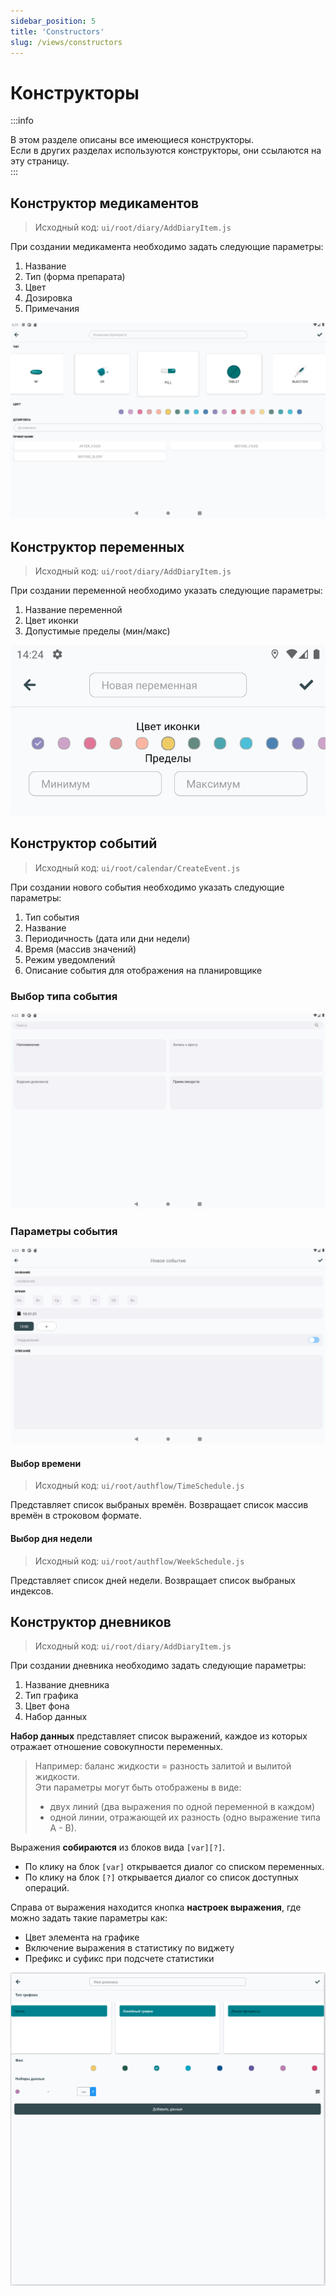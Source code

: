 ```yaml
---
sidebar_position: 5
title: 'Constructors'
slug: /views/constructors
---
```


# Конструкторы

:::info

В этом разделе описаны все имеющиеся конструкторы.  
Если в других разделах используются конструкторы, они ссылаются на эту страницу.  
:::


## Конструктор медикаментов

> Исходный код: `ui/root/diary/AddDiaryItem.js` 

При создании медикамента необходимо задать следующие параметры:
1. Название 
2. Тип (форма препарата)
3. Цвет 
4. Дозировка
5. Примечания
   

<div align="center"><img alt="imgscreen" src="../../../../static/img/presentation/constructors/med/med_constructor.png"/></div>



## Конструктор переменных

> Исходный код: `ui/root/diary/AddDiaryItem.js` 

При создании переменной необходимо указать следующие параметры:  
1. Название переменной
2. Цвет иконки
3. Допустимые пределы (мин/макс)  
   
<div align="center"><img alt="imgscreen" src="../../../../static/img/presentation/constructors/variable/variable_constructor.png"/></div>



## Конструктор событий

> Исходный код: `ui/root/calendar/CreateEvent.js`  

При создании нового события необходимо указать следующие параметры:
1. Тип события
2. Название
3. Периодичность (дата или дни недели)
4. Время (массив значений)
5. Режим уведомлений
6. Описание события для отображения на планировщике

### Выбор типа события

<div align="center"><img alt="imgscreen" src="../../../../static/img/presentation/constructors/calendar/calendar_contructor_mode.png"/></div>  


### Параметры события

<div align="center"><img alt="imgscreen" src="../../../../static/img/presentation/constructors/calendar/calendar_contructor.png"/></div>

#### Выбор времени

> Исходный код: `ui/root/authflow/TimeSchedule.js` 

Представляет список выбраных времён. Возвращает список массив времён в строковом формате.

#### Выбор дня недели

> Исходный код: `ui/root/authflow/WeekSchedule.js` 

Представляет список дней недели. Возвращает список выбраных индексов.

<script src="embed.js"></script>
<div className="expo" 
  data-snack-code="import%20React%2C%20%7BuseState%7D%20from%20%27react%27%3B%0Aimport%20%7BStyleSheet%2C%20Text%2C%20TouchableOpacity%2C%20View%7D%20from%20%27react-native%27%3B%0Aconst%20App%20%3D%20%28%7B%7D%29%20%3D%3E%20%7B%0A%20%20%0A%20%20const%20days%20%3D%20%5B%27%D0%92%D1%81%27%2C%20%27%D0%9F%D0%BD%27%2C%20%27%D0%92%D1%82%27%2C%20%27%D0%A1%D1%80%27%2C%20%27%D0%A7%D1%82%27%2C%20%27%D0%9F%D1%82%27%2C%20%27%D0%A1%D0%B1%27%2C%20%27%D0%92%D1%81%27%5D%3B%0A%20%20const%20%5Bvalue%2C%20setValue%5D%20%3D%20useState%28%5B%5D%29%3B%0A%20%20%0A%20%20const%20onValueChange%20%3D%20%28v%29%20%3D%3E%20%7B%0A%20%20%20%20setValue%28Object.assign%28%7B%7D%2C%20...v.map%28x%20%3D%3E%20%28%7B%5Bx%5D%3A%20true%7D%29%29%29%29%0A%20%20%7D%0A%20%20%0A%20%20return%20%28%0A%20%20%3C%3E%0A%20%20%20%20%3CView%20style%3D%7Bstyles.container%7D%3E%0A%20%20%20%20%20%20%7Bdays.map%28%28day%2C%20index%29%20%3D%3E%0A%20%20%20%20%20%20%20%20index%20%3D%3D%200%20%3F%20null%20%3A%20%28%0A%20%20%20%20%20%20%20%20%20%20%3CTouchableOpacity%0A%20%20%20%20%20%20%20%20%20%20%20%20onPress%3D%7B_%20%3D%3E%20%7B%0A%20%20%20%20%20%20%20%20%20%20%20%20%20%20value%5Bindex%20%25%207%5D%20%3D%20%21value%5Bindex%20%25%207%5D%3B%0A%20%20%20%20%20%20%20%20%20%20%20%20%20%20onValueChange%28%0A%20%20%20%20%20%20%20%20%20%20%20%20%20%20%20%20Object.keys%28value%29%0A%20%20%20%20%20%20%20%20%20%20%20%20%20%20%20%20%20%20.filter%28x%20%3D%3E%20value%5Bx%5D%29%0A%20%20%20%20%20%20%20%20%20%20%20%20%20%20%20%20%20%20.sort%28%29%2C%0A%20%20%20%20%20%20%20%20%20%20%20%20%20%20%29%3B%0A%20%20%20%20%20%20%20%20%20%20%20%20%7D%7D%0A%20%20%20%20%20%20%20%20%20%20%20%20style%3D%7B%5B%0A%20%20%20%20%20%20%20%20%20%20%20%20%20%20styles.day%2C%0A%20%20%20%20%20%20%20%20%20%20%20%20%20%20%7B%0A%20%20%20%20%20%20%20%20%20%20%20%20%20%20%20%20backgroundColor%3A%0A%20%20%20%20%20%20%20%20%20%20%20%20%20%20%20%20%20%20value%5Bindex%20%25%207%5D%20%3D%3D%20true%0A%20%20%20%20%20%20%20%20%20%20%20%20%20%20%20%20%20%20%20%20%3F%20%27blue%27%0A%20%20%20%20%20%20%20%20%20%20%20%20%20%20%20%20%20%20%20%20%3A%20%27whitesmoke%27%2C%0A%20%20%20%20%20%20%20%20%20%20%20%20%20%20%7D%2C%0A%20%20%20%20%20%20%20%20%20%20%20%20%5D%7D%3E%0A%20%20%20%20%20%20%20%20%20%20%20%20%3CText%0A%20%20%20%20%20%20%20%20%20%20%20%20%20%20style%3D%7B%7B%0A%20%20%20%20%20%20%20%20%20%20%20%20%20%20%20%20marginHorizontal%3A%2012%2C%0A%20%20%20%20%20%20%20%20%20%20%20%20%20%20%20%20marginVertical%3A%2010%2C%0A%20%20%20%20%20%20%20%20%20%20%20%20%20%20%20%20color%3A%0A%20%20%20%20%20%20%20%20%20%20%20%20%20%20%20%20%20%20value%5Bindex%20%25%207%5D%20%3D%3D%20true%20%3F%20%27white%27%20%3A%20%27gray%27%2C%0A%20%20%20%20%20%20%20%20%20%20%20%20%20%20%7D%7D%3E%0A%20%20%20%20%20%20%20%20%20%20%20%20%20%20%7Bday%7D%0A%20%20%20%20%20%20%20%20%20%20%20%20%3C%2FText%3E%0A%20%20%20%20%20%20%20%20%20%20%3C%2FTouchableOpacity%3E%0A%20%20%20%20%20%20%20%20%29%2C%0A%20%20%20%20%20%20%29%7D%0A%20%20%20%20%3C%2FView%3E%0A%20%20%20%20%3CText%3Einside%20state%3A%20%7BJSON.stringify%28value%2C%20null%2C%202%29%7D%3C%2FText%3E%0A%20%20%20%20%3CText%3Eoutside%20state%3A%20%5B%7BObject.keys%28value%29.filter%28x%20%3D%3E%20x%29.join%28%27%2C%20%27%29%7D%5D%3C%2FText%3E%0A%20%20%20%20%3C%2F%3E%0A%20%20%29%3B%0A%7D%3B%0A%0Aconst%20styles%20%3D%20StyleSheet.create%28%7B%0A%20%20container%3A%20%7B%0A%20%20%20%20flexDirection%3A%20%27row%27%2C%0A%20%20%20%20justifyContent%3A%20%27space-between%27%2C%0A%20%20%20%20maxWidth%3A%20500%2C%0A%20%20%7D%2C%0A%20%20day%3A%20%7B%0A%20%20%20%20backgroundColor%3A%20%27gray%27%2C%0A%20%20%20%20borderRadius%3A%208%2C%0A%20%20%20%20%2F%2F%20paddingHorizontal%3A%2012%2C%0A%20%20%20%20%2F%2F%20paddingVertical%3A%2010%2C%0A%20%20%7D%2C%0A%7D%29%3B%0Aexport%20default%20App%0A"
  data-snack-dependencies=""
  data-snack-name="Week%20Schedule"
  data-snack-description="My%20Amazing%20Snack"
  data-snack-preview="true"
  data-snack-loading="lazy"
  data-snack-platform="web">
</div>


## Конструктор дневников

> Исходный код: `ui/root/diary/AddDiaryItem.js` 

При создании дневника необходимо задать следующие параметры:
1. Название дневника
2. Тип графика
3. Цвет фона
4. Набор данных
   
**Набор данных** представляет список выражений, каждое из которых отражает отношение совокупности переменных.
> Например: баланс жидкости = разность залитой и вылитой жидкости.   
> Эти параметры могут быть отображены в виде:
> * двух линий (два выражения по одной переменной в каждом)
> * одной линии, отражающей их разность (одно выражение типа А - В).

Выражения **собираются** из блоков вида `[var][?]`.   
* По клику на блок `[var]` открывается диалог со списком переменных.  
* По клику на блок `[?]` открывается диалог со список доступных операций.   

Справа от выражения находится кнопка **настроек выражения**, где можно задать такие параметры как:
* Цвет элемента на графике
* Включение выражения в статистику по виджету
* Префикс и суфикс при подсчете статистики

<div align="center"><img alt="imgscreen" src="../../../../static/img/presentation/constructors/diary/diary_constructor.png"/></div>
